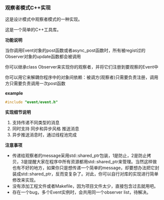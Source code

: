 ### 观察者模式C++实现

这是设计模式中观察者模式的一种实现。

这是一个简单的C++工具库。

**功能说明**

当你调用Event对象的post函数或者async_post函数时，所有被regist过的Observer对象的update函数都会被调用

你可以继承class Observer来实现你的观察者，并将它们注册到要观察的Event中

你可以用它来解耦你程序中的对象间依赖：被调方(观察者)只需要负责注册，调用方只需要负责调用一次post函数

**example**

```c++
#include "event/event.h"

```

**实现细节说明**

1. 支持传递不同类型的消息
2. 同时支持 同步和异步风格 推送消息
3. 异步推送消息时，通过线程池完成

**注意事项**

- 传递给观察者的message采用std::shared_ptr包装，1是防止，2是防止拷贝，3是提醒大家在程序中所有资源都用std::shared_ptr来管理。当然这样做也有不好的地方，如果你只是想传递一个简单的message，却要想办法把它封装成std::shared_ptr，反而变复杂了。对此，你可以自行对库的实现进行简单修改来实现。
- 没有添加工程文件或者Makefile，因为项目文件太少，直接包含过去就用吧。
- 存在一个bug，多个Event实例时，会共用同一个observer list，待解决。

